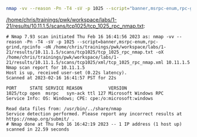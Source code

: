 ```bash
nmap -vv --reason -Pn -T4 -sV -p 1025 --script="banner,msrpc-enum,rpc-grind,rpcinfo" -oN "/home/chris/trainings/pwk/workspace/labs/1-21/results/10.11.1.5/scans/tcp1025/tcp_1025_rpc_nmap.txt" -oX "/home/chris/trainings/pwk/workspace/labs/1-21/results/10.11.1.5/scans/tcp1025/xml/tcp_1025_rpc_nmap.xml" 10.11.1.5
```

[/home/chris/trainings/pwk/workspace/labs/1-21/results/10.11.1.5/scans/tcp1025/tcp_1025_rpc_nmap.txt](file:///home/chris/trainings/pwk/workspace/labs/1-21/results/10.11.1.5/scans/tcp1025/tcp_1025_rpc_nmap.txt):

```
# Nmap 7.93 scan initiated Thu Feb 16 16:41:56 2023 as: nmap -vv --reason -Pn -T4 -sV -p 1025 --script=banner,msrpc-enum,rpc-grind,rpcinfo -oN /home/chris/trainings/pwk/workspace/labs/1-21/results/10.11.1.5/scans/tcp1025/tcp_1025_rpc_nmap.txt -oX /home/chris/trainings/pwk/workspace/labs/1-21/results/10.11.1.5/scans/tcp1025/xml/tcp_1025_rpc_nmap.xml 10.11.1.5
Nmap scan report for 10.11.1.5
Host is up, received user-set (0.22s latency).
Scanned at 2023-02-16 16:41:57 PST for 22s

PORT     STATE SERVICE REASON          VERSION
1025/tcp open  msrpc   syn-ack ttl 127 Microsoft Windows RPC
Service Info: OS: Windows; CPE: cpe:/o:microsoft:windows

Read data files from: /usr/bin/../share/nmap
Service detection performed. Please report any incorrect results at https://nmap.org/submit/ .
# Nmap done at Thu Feb 16 16:42:19 2023 -- 1 IP address (1 host up) scanned in 22.59 seconds

```
